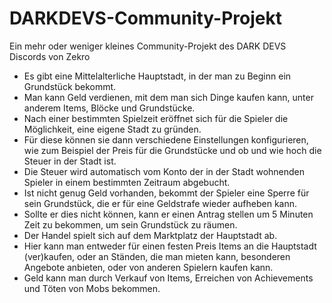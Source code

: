 # DARKDEVS-Community-Projekt
Ein mehr oder weniger kleines Community-Projekt des DARK DEVS Discords von Zekro

- Es gibt eine Mittelalterliche Hauptstadt, in der man zu Beginn ein Grundstück bekommt. 
- Man kann Geld verdienen, mit dem man sich Dinge kaufen kann, unter anderem Items, Blöcke und Grundstücke. 
- Nach einer bestimmten Spielzeit eröffnet sich für die Spieler die Möglichkeit, eine eigene Stadt zu gründen. 
- Für diese können sie dann verschiedene Einstellungen konfigurieren, wie zum Beispiel der Preis für die Grundstücke und ob und wie hoch die Steuer in der Stadt ist. 
- Die Steuer wird automatisch vom Konto der in der Stadt wohnenden Spieler in einem bestimmten Zeitraum abgebucht. 
- Ist nicht genug Geld vorhanden, bekommt der Spieler eine Sperre für sein Grundstück, die er für eine Geldstrafe wieder aufheben kann. 
- Sollte er dies nicht können, kann er einen Antrag stellen um 5 Minuten Zeit zu bekommen, um sein Grundstück zu räumen. 
- Der Handel spielt sich auf dem Marktplatz der Hauptstadt ab. 
- Hier kann man entweder für einen festen Preis Items an die Hauptstadt (ver)kaufen, oder an Ständen, die man mieten kann, besonderen Angebote anbieten, oder von anderen Spielern kaufen kann.
- Geld kann man durch Verkauf von Items,  Erreichen von Achievements und Töten von Mobs bekommen. 